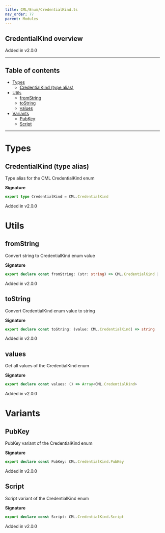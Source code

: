 ```yaml
---
title: CML/Enum/CredentialKind.ts
nav_order: 77
parent: Modules
---
```


## CredentialKind overview

Added in v2.0.0

---

<h2 class="text-delta">Table of contents</h2>

- [Types](#types)
  - [CredentialKind (type alias)](#credentialkind-type-alias)
- [Utils](#utils)
  - [fromString](#fromstring)
  - [toString](#tostring)
  - [values](#values)
- [Variants](#variants)
  - [PubKey](#pubkey)
  - [Script](#script)

---

# Types

## CredentialKind (type alias)

Type alias for the CML CredentialKind enum

**Signature**

```ts
export type CredentialKind = CML.CredentialKind
```

Added in v2.0.0

# Utils

## fromString

Convert string to CredentialKind enum value

**Signature**

```ts
export declare const fromString: (str: string) => CML.CredentialKind | undefined
```

Added in v2.0.0

## toString

Convert CredentialKind enum value to string

**Signature**

```ts
export declare const toString: (value: CML.CredentialKind) => string
```

Added in v2.0.0

## values

Get all values of the CredentialKind enum

**Signature**

```ts
export declare const values: () => Array<CML.CredentialKind>
```

Added in v2.0.0

# Variants

## PubKey

PubKey variant of the CredentialKind enum

**Signature**

```ts
export declare const PubKey: CML.CredentialKind.PubKey
```

Added in v2.0.0

## Script

Script variant of the CredentialKind enum

**Signature**

```ts
export declare const Script: CML.CredentialKind.Script
```

Added in v2.0.0
